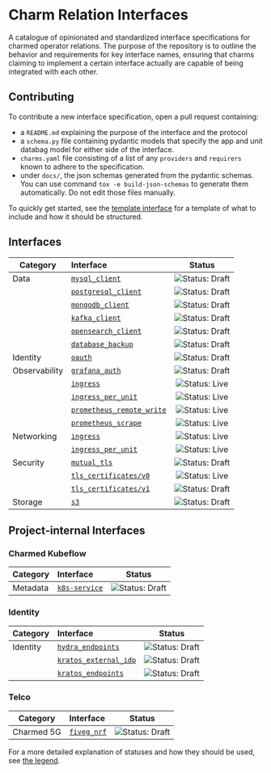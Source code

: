 # Charm Relation Interfaces

A catalogue of opinionated and standardized interface specifications for charmed operator relations. The purpose of the repository is to outline the behavior and requirements for key interface names, ensuring that charms claiming to implement a certain interface actually are capable of being integrated with each other.

## Contributing
To contribute a new interface specification, open a pull request containing:
- a `README.md` explaining the purpose of the interface and the protocol
- a `schema.py` file containing pydantic models that specify the app and unit databag model for either side of the interface. 
- `charms.yaml` file consisting of a list of any `providers` and `requirers` known to adhere to the specification. 
- under `docs/`, the json schemas generated from the pydantic schemas. You can use command `tox -e build-json-schemas` to generate them automatically. Do not edit those files manually.  

To quickly get started, see the [template interface](https://github.com/canonical/charm-relation-interfaces/tree/main/interfaces/__template__/v0) for a template of what to include and how it should be structured. 


## Interfaces

| Category      | Interface                                                                    |                               Status                                |
|---------------|:-----------------------------------------------------------------------------|:-------------------------------------------------------------------:|
| Data          | [`mysql_client`](interfaces/mysql_client/v0/README.md)                       | ![Status: Draft](https://img.shields.io/badge/Status-Draft-orange)  |
|               | [`postgresql_client`](interfaces/postgresql_client/v0/README.md)             | ![Status: Draft](https://img.shields.io/badge/Status-Draft-orange)  |
|               | [`mongodb_client`](interfaces/mongodb_client/v0/README.md)                   | ![Status: Draft](https://img.shields.io/badge/Status-Draft-orange)  |
|               | [`kafka_client`](interfaces/kafka_client/v0/README.md)                       | ![Status: Draft](https://img.shields.io/badge/Status-Draft-orange)  |
|               | [`opensearch_client`](interfaces/opensearch_client/v0/README.md)             | ![Status: Draft](https://img.shields.io/badge/Status-Draft-orange)  |
|               | [`database_backup`](interfaces/database_backup/v0/README.md)                 | ![Status: Draft](https://img.shields.io/badge/Status-Draft-orange)  |
| Identity      | [`oauth`](interfaces/oauth/v0/README.md)                                     | ![Status: Draft](https://img.shields.io/badge/Status-Draft-orange)  |
| Observability | [`grafana_auth`](interfaces/grafana_auth/v0/README.md)                       | ![Status: Draft](https://img.shields.io/badge/Status-Draft-orange)  |
|               | [`ingress`](interfaces/ingress/v0/README.md)                                 | ![Status: Live](https://img.shields.io/badge/Status-Live-darkgreen) |
|               | [`ingress_per_unit`](interfaces/ingress_per_unit/v0/README.md)               | ![Status: Live](https://img.shields.io/badge/Status-Live-darkgreen) |
|               | [`prometheus_remote_write`](interfaces/prometheus_remote_write/v0/README.md) | ![Status: Live](https://img.shields.io/badge/Status-Live-darkgreen) |
|               | [`prometheus_scrape`](interfaces/prometheus_scrape/v0/README.md)             | ![Status: Live](https://img.shields.io/badge/Status-Live-darkgreen) |
| Networking    | [`ingress`](interfaces/ingress/v0/README.md)                                 | ![Status: Live](https://img.shields.io/badge/Status-Live-darkgreen) |
|               | [`ingress_per_unit`](interfaces/ingress_per_unit/v0/README.md)               | ![Status: Live](https://img.shields.io/badge/Status-Live-darkgreen) |
| Security      | [`mutual_tls`](interfaces/mutual_tls/v0/README.md)                           | ![Status: Draft](https://img.shields.io/badge/Status-Draft-orange)  |
|               | [`tls_certificates/v0`](interfaces/tls_certificates/v0/README.md)            | ![Status: Live](https://img.shields.io/badge/Status-Live-darkgreen) |
|               | [`tls_certificates/v1`](interfaces/tls_certificates/v1/README.md)            | ![Status: Draft](https://img.shields.io/badge/Status-Draft-orange)  |
| Storage       | [`s3`](interfaces/s3/v0/README.md)                                           | ![Status: Draft](https://img.shields.io/badge/Status-Draft-orange)  |

## Project-internal Interfaces

### Charmed Kubeflow

| Category      | Interface                                                                    |                               Status                                |
|---------------|:-----------------------------------------------------------------------------|:-------------------------------------------------------------------:|
| Metadata      | [`k8s-service`](interfaces/k8s-service/v0/README.md)                         | ![Status: Draft](https://img.shields.io/badge/Status-Draft-orange)  |

### Identity

| Category      | Interface                                                            |                               Status                                |
|---------------|:---------------------------------------------------------------------|:-------------------------------------------------------------------:|
| Identity      | [`hydra_endpoints`](interfaces/hydra_endpoints/v0/README.md)         | ![Status: Draft](https://img.shields.io/badge/Status-Draft-orange)  |
|               | [`kratos_external_idp`](interfaces/kratos_external_idp/v0/README.md) | ![Status: Draft](https://img.shields.io/badge/Status-Draft-orange)  |
|               | [`kratos_endpoints`](interfaces/kratos_endpoints/v0/README.md)       | ![Status: Draft](https://img.shields.io/badge/Status-Draft-orange)  |

### Telco

| Category   | Interface                                        |                               Status                                |
|------------|:-------------------------------------------------|:-------------------------------------------------------------------:|
| Charmed 5G | [`fiveg_nrf`](interfaces/fiveg_nrf/v0/README.md) | ![Status: Draft](https://img.shields.io/badge/Status-Draft-orange)  |

For a more detailed explanation of statuses and how they should be used, see [the legend](https://github.com/canonical/charm-relation-interfaces/blob/main/LEGEND.md).

